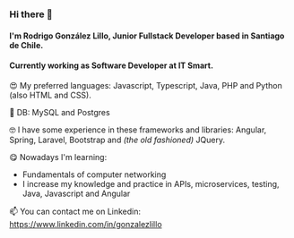 ### Hi there 👋

#### I'm Rodrigo González Lillo, Junior Fullstack Developer based in Santiago de Chile.

#### Currently working as Software Developer at IT Smart.

😍 My preferred languages: Javascript, Typescript, Java, PHP and Python (also HTML and CSS).

🤖 DB: MySQL and Postgres

🤓 I have some experience in these frameworks and libraries: Angular, Spring, Laravel, Bootstrap and *(the old fashioned)* JQuery.

😋 Nowadays I'm learning:
   - Fundamentals of computer networking
   - I increase my knowledge and practice in APIs, microservices, testing, Java, Javascript and Angular

📫 You can contact me on Linkedin: https://www.linkedin.com/in/gonzalezlillo

